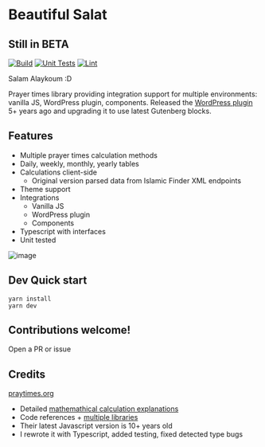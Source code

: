 # Beautiful Salat
## Still in BETA

[![Build](https://github.com/NazimHAli/beautiful-salat/actions/workflows/build.yml/badge.svg)](https://github.com/NazimHAli/beautiful-salat/actions/workflows/build.yml)
[![Unit Tests](https://github.com/NazimHAli/beautiful-salat/actions/workflows/unit-tests.yml/badge.svg)](https://github.com/NazimHAli/beautiful-salat/actions/workflows/unit-tests.yml)
[![Lint](https://github.com/NazimHAli/beautiful-salat/actions/workflows/lint.yml/badge.svg)](https://github.com/NazimHAli/beautiful-salat/actions/workflows/lint.yml)

Salam Alaykoum :D

Prayer times library providing integration support for multiple environments: vanilla JS, WordPress plugin, components. Released the [WordPress plugin](https://wordpress.org/plugins/beautiful-salat/) 5+ years ago and upgrading it to use latest Gutenberg blocks.

## Features

-   Multiple prayer times calculation methods
-   Daily, weekly, monthly, yearly tables
-   Calculations client-side
    -   Original version parsed data from Islamic Finder XML endpoints
-   Theme support
-   Integrations
    -   Vanilla JS
    -   WordPress plugin
    -   Components
-   Typescript with interfaces
-   Unit tested

![image](https://user-images.githubusercontent.com/26750288/145725761-cd675172-2e51-4b29-8619-b7ecff02b268.png)

## Dev Quick start

```
yarn install
yarn dev
```

## Contributions welcome!

Open a PR or issue

## Credits

[praytimes.org](http://praytimes.org/)

-   Detailed [mathemathical calculation explanations](http://praytimes.org/calculation)
-   Code references + [multiple libraries](http://praytimes.org/code/)
-   Their latest Javascript version is 10+ years old
-   I rewrote it with Typescript, added testing, fixed detected type bugs
